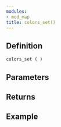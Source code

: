 ```yaml
---
modules:
- mod_map
title: colors_set()
---
```


## Definition

    colors_set ( )

## Parameters

## Returns

## Example

```
```
